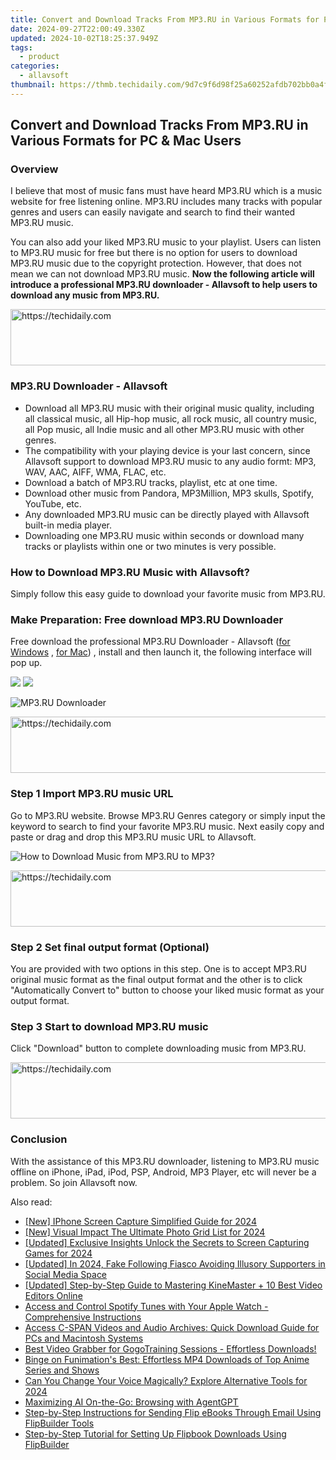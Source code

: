 ```yaml
---
title: Convert and Download Tracks From MP3.RU in Various Formats for PC & Mac Users
date: 2024-09-27T22:00:49.330Z
updated: 2024-10-02T18:25:37.949Z
tags:
  - product
categories:
  - allavsoft
thumbnail: https://thmb.techidaily.com/9d7c9f6d98f25a60252afdb702bb0a4fb1162bcb6cf8a3d6d173187fa448fa2e.jpg
---
```


## Convert and Download Tracks From MP3.RU in Various Formats for PC & Mac Users

### Overview

I believe that most of music fans must have heard MP3.RU which is a music website for free listening online. MP3.RU includes many tracks with popular genres and users can easily navigate and search to find their wanted MP3.RU music.

You can also add your liked MP3.RU music to your playlist. Users can listen to MP3.RU music for free but there is no option for users to download MP3.RU music due to the copyright protection. However, that does not mean we can not download MP3.RU music. **Now the following article will introduce a professional MP3.RU downloader - Allavsoft to help users to download any music from MP3.RU.**

<!-- affiliate ads begin -->
<a href="https://appsumo.8odi.net/c/5597632/2111982/7443" target="_top" id="2111982">
  <img src="//a.impactradius-go.com/display-ad/7443-2111982" border="0" alt="https://techidaily.com" width="728" height="90"/>
</a>
<img height="0" width="0" src="https://appsumo.8odi.net/i/5597632/2111982/7443" style="position:absolute;visibility:hidden;" border="0" />
<!-- affiliate ads end -->

### MP3.RU Downloader - Allavsoft

* Download all MP3.RU music with their original music quality, including all classical music, all Hip-hop music, all rock music, all country music, all Pop music, all Indie music and all other MP3.RU music with other genres.
* The compatibility with your playing device is your last concern, since Allavsoft support to download MP3.RU music to any audio formt: MP3, WAV, AAC, AIFF, WMA, FLAC, etc.
* Download a batch of MP3.RU tracks, playlist, etc at one time.
* Download other music from Pandora, MP3Million, MP3 skulls, Spotify, YouTube, etc.
* Any downloaded MP3.RU music can be directly played with Allavsoft built-in media player.
* Downloading one MP3.RU music within seconds or download many tracks or playlists within one or two minutes is very possible.

### How to Download MP3.RU Music with Allavsoft?

Simply follow this easy guide to download your favorite music from MP3.RU.

### Make Preparation: Free download MP3.RU Downloader

Free download the professional MP3.RU Downloader - Allavsoft ([for Windows](https://tools.techidaily.com/allavsoft/products/) , [for Mac](https://tools.techidaily.com/allavsoft/products/)) , install and then launch it, the following interface will pop up.

[![](https://www.allavsoft.com/how-to/../images/how-to/free-download-win.jpg)](https://tools.techidaily.com/allavsoft/products/) [![](https://www.allavsoft.com/how-to/../images/how-to/free-download-mac.jpg)](https://tools.techidaily.com/allavsoft/products/)

![MP3.RU Downloader](https://www.allavsoft.com/how-to/../images/allavsoft/screen-shot-600.jpg)

<!-- affiliate ads begin -->
<a href="https://aligracehair.sjv.io/c/5597632/2016170/19272" target="_top" id="2016170">
  <img src="//a.impactradius-go.com/display-ad/19272-2016170" border="0" alt="https://techidaily.com" width="728" height="90"/>
</a>
<img height="0" width="0" src="https://aligracehair.sjv.io/i/5597632/2016170/19272" style="position:absolute;visibility:hidden;" border="0" />
<!-- affiliate ads end -->

### Step 1 Import MP3.RU music URL

Go to MP3.RU website. Browse MP3.RU Genres category or simply input the keyword to search to find your favorite MP3.RU music. Next easily copy and paste or drag and drop this MP3.RU music URL to Allavsoft.

![How to Download Music from MP3.RU to MP3?](https://www.allavsoft.com/how-to/../images/how-to/download-rtmp-video/download-rtmp-video.jpg)

<!-- affiliate ads begin -->
<a href="https://wigfever.sjv.io/c/5597632/2014849/22899" target="_top" id="2014849">
  <img src="//a.impactradius-go.com/display-ad/22899-2014849" border="0" alt="https://techidaily.com" width="728" height="90"/>
</a>
<img height="0" width="0" src="https://wigfever.sjv.io/i/5597632/2014849/22899" style="position:absolute;visibility:hidden;" border="0" />
<!-- affiliate ads end -->

### Step 2 Set final output format (Optional)

You are provided with two options in this step. One is to accept MP3.RU original music format as the final output format and the other is to click "Automatically Convert to" button to choose your liked music format as your output format.

### Step 3 Start to download MP3.RU music

Click "Download" button to complete downloading music from MP3.RU.

<!-- affiliate ads begin -->
<a href="https://dhgate.sjv.io/c/5597632/1186802/12108" target="_top" id="1186802">
  <img src="//a.impactradius-go.com/display-ad/12108-1186802" border="0" alt="https://techidaily.com" width="728" height="90"/>
</a>
<img height="0" width="0" src="https://dhgate.sjv.io/i/5597632/1186802/12108" style="position:absolute;visibility:hidden;" border="0" />
<!-- affiliate ads end -->

### Conclusion

With the assistance of this MP3.RU downloader, listening to MP3.RU music offline on iPhone, iPad, iPod, PSP, Android, MP3 Player, etc will never be a problem. So join Allavsoft now.

<ins class="adsbygoogle"
     style="display:block"
     data-ad-format="autorelaxed"
     data-ad-client="ca-pub-7571918770474297"
     data-ad-slot="1223367746"></ins>

<ins class="adsbygoogle"
     style="display:block"
     data-ad-client="ca-pub-7571918770474297"
     data-ad-slot="8358498916"
     data-ad-format="auto"
     data-full-width-responsive="true"></ins>

<span class="atpl-alsoreadstyle">Also read:</span>
<div><ul>
<li><a href="https://desktop-recording.techidaily.com/new-iphone-screen-capture-simplified-guide-for-2024/"><u>[New] IPhone Screen Capture Simplified Guide for 2024</u></a></li>
<li><a href="https://fox-info.techidaily.com/new-visual-impact-the-ultimate-photo-grid-list-for-2024/"><u>[New] Visual Impact The Ultimate Photo Grid List for 2024</u></a></li>
<li><a href="https://video-capture.techidaily.com/updated-exclusive-insights-unlock-the-secrets-to-screen-capturing-games-for-2024/"><u>[Updated] Exclusive Insights Unlock the Secrets to Screen Capturing Games for 2024</u></a></li>
<li><a href="https://youtube-webster.techidaily.com/ed-in-2024-fake-following-fiasco-avoiding-illusory-supporters-in-social-media-space/"><u>[Updated] In 2024, Fake Following Fiasco Avoiding Illusory Supporters in Social Media Space</u></a></li>
<li><a href="https://fox-hovers.techidaily.com/updated-step-by-step-guide-to-mastering-kinemaster-plus-10-best-video-editors-online/"><u>[Updated] Step-by-Step Guide to Mastering KineMaster + 10 Best Video Editors Online</u></a></li>
<li><a href="https://win-superb.techidaily.com/access-and-control-spotify-tunes-with-your-apple-watch-comprehensive-instructions/"><u>Access and Control Spotify Tunes with Your Apple Watch - Comprehensive Instructions</u></a></li>
<li><a href="https://win-superb.techidaily.com/access-c-span-videos-and-audio-archives-quick-download-guide-for-pcs-and-macintosh-systems/"><u>Access C-SPAN Videos and Audio Archives: Quick Download Guide for PCs and Macintosh Systems</u></a></li>
<li><a href="https://win-superb.techidaily.com/best-video-grabber-for-gogotraining-sessions-effortless-downloads/"><u>Best Video Grabber for GogoTraining Sessions - Effortless Downloads!</u></a></li>
<li><a href="https://win-superb.techidaily.com/binge-on-funimations-best-effortless-mp4-downloads-of-top-anime-series-and-shows/"><u>Binge on Funimation's Best: Effortless MP4 Downloads of Top Anime Series and Shows</u></a></li>
<li><a href="https://extra-lessons.techidaily.com/can-you-change-your-voice-magically-explore-alternative-tools-for-2024/"><u>Can You Change Your Voice Magically? Explore Alternative Tools for 2024</u></a></li>
<li><a href="https://tech-savvy.techidaily.com/maximizing-ai-on-the-go-browsing-with-agentgpt/"><u>Maximizing AI On-the-Go: Browsing with AgentGPT</u></a></li>
<li><a href="https://win-superb.techidaily.com/step-by-step-instructions-for-sending-flip-ebooks-through-email-using-flipbuilder-tools/"><u>Step-by-Step Instructions for Sending Flip eBooks Through Email Using FlipBuilder Tools</u></a></li>
<li><a href="https://win-superb.techidaily.com/step-by-step-tutorial-for-setting-up-flipbook-downloads-using-flipbuilder/"><u>Step-by-Step Tutorial for Setting Up Flipbook Downloads Using FlipBuilder</u></a></li>
</ul></div>

